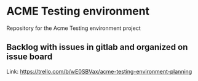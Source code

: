 # ACME Testing environment

Repository for the Acme Testing environment project

## Backlog with issues in gitlab and organized on issue board

Link: https://trello.com/b/wE0SBVax/acme-testing-environment-planning
